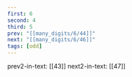 ```yaml
---
first: 6
second: 4
third: 5
prev: "[[many_digits/6/44]]"
next: "[[many_digits/6/46]]"
tags: [odd]
---
```

prev2-in-text: [[43]]
next2-in-text: [[47]]
